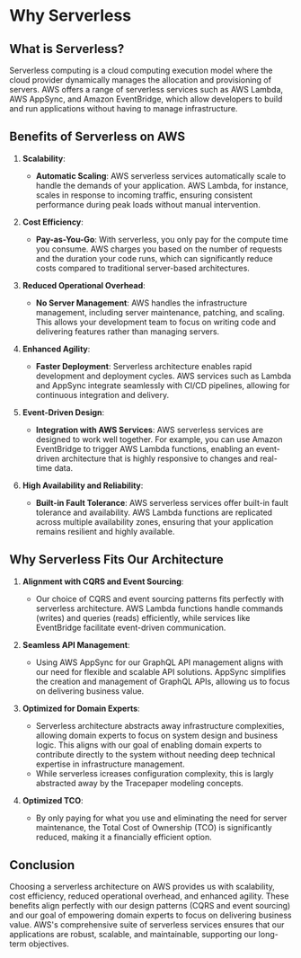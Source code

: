 # Why Serverless

## What is Serverless?

Serverless computing is a cloud computing execution model where the cloud provider dynamically manages the allocation
and provisioning of servers. AWS offers a range of serverless services such as AWS Lambda, AWS AppSync, and Amazon
EventBridge, which allow developers to build and run applications without having to manage infrastructure.

## Benefits of Serverless on AWS

1. **Scalability**:
    - **Automatic Scaling**: AWS serverless services automatically scale to handle the demands of your application. AWS
      Lambda, for instance, scales in response to incoming traffic, ensuring consistent performance during peak loads
      without manual intervention.

2. **Cost Efficiency**:
    - **Pay-as-You-Go**: With serverless, you only pay for the compute time you consume. AWS charges you based on the
      number of requests and the duration your code runs, which can significantly reduce costs compared to traditional
      server-based architectures.

3. **Reduced Operational Overhead**:
    - **No Server Management**: AWS handles the infrastructure management, including server maintenance, patching, and
      scaling. This allows your development team to focus on writing code and delivering features rather than managing
      servers.

4. **Enhanced Agility**:
    - **Faster Deployment**: Serverless architecture enables rapid development and deployment cycles. AWS services such
      as Lambda and AppSync integrate seamlessly with CI/CD pipelines, allowing for continuous integration and delivery.

5. **Event-Driven Design**:
    - **Integration with AWS Services**: AWS serverless services are designed to work well together. For example, you
      can use Amazon EventBridge to trigger AWS Lambda functions, enabling an event-driven architecture that is highly
      responsive to changes and real-time data.

6. **High Availability and Reliability**:
    - **Built-in Fault Tolerance**: AWS serverless services offer built-in fault tolerance and availability. AWS Lambda
      functions are replicated across multiple availability zones, ensuring that your application remains resilient and
      highly available.

## Why Serverless Fits Our Architecture

1. **Alignment with CQRS and Event Sourcing**:
    - Our choice of CQRS and event sourcing patterns fits perfectly with serverless architecture. AWS Lambda functions
      handle commands (writes) and queries (reads) efficiently, while services like EventBridge facilitate event-driven
      communication.

2. **Seamless API Management**:
    - Using AWS AppSync for our GraphQL API management aligns with our need for flexible and scalable API solutions.
      AppSync simplifies the creation and management of GraphQL APIs, allowing us to focus on delivering business value.

3. **Optimized for Domain Experts**:
    - Serverless architecture abstracts away infrastructure complexities, allowing domain experts to focus on system
      design and business logic. This aligns with our goal of enabling domain experts to contribute directly to the
      system without needing deep technical expertise in infrastructure management.
    - While serverless icreases configuration complexity, this is largly abstracted away by the Tracepaper modeling
      concepts.

4. **Optimized TCO**: 
   - By only paying for what you use and eliminating the need for server maintenance, the Total Cost of
      Ownership (TCO) is significantly reduced, making it a financially efficient option.

## Conclusion

Choosing a serverless architecture on AWS provides us with scalability, cost efficiency, reduced operational overhead,
and enhanced agility. These benefits align perfectly with our design patterns (CQRS and event sourcing) and our goal of
empowering domain experts to focus on delivering business value. AWS's comprehensive suite of serverless services
ensures that our applications are robust, scalable, and maintainable, supporting our long-term objectives.